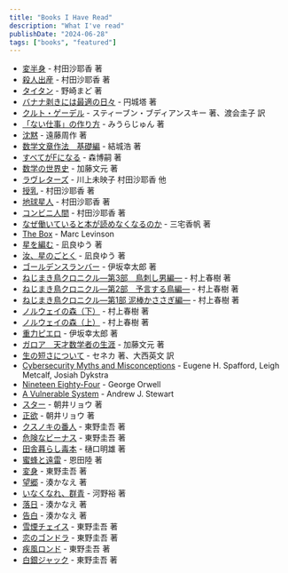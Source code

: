 ```yaml
---
title: "Books I Have Read"
description: "What I've read"
publishDate: "2024-06-28"
tags: ["books", "featured"]
---
```


- [変半身](https://www.chikumashobo.co.jp/special/kawarimi/) - 村田沙耶香 著
- [殺人出産](https://bookclub.kodansha.co.jp/product?item=0000212448) - 村田沙耶香 著
- [タイタン](https://bookclub.kodansha.co.jp/product?item=0000326715) - 野崎まど 著
- [バナナ剥きには最適の日々](https://www.hayakawa-online.co.jp/product/books/21150.html) - 円城塔 著
- [クルト・ゲーデル](https://www.morikita.co.jp/books/mid/008261) - スティーブン・ブディアンスキー 著、渡会圭子 訳
- [「ない仕事」の作り方](https://books.bunshun.jp/ud/book/num/9784163903699) - みうらじゅん 著
- [沈黙](https://www.shinchosha.co.jp/book/112315/) - 遠藤周作 著
- [数学文章作法　基礎編](https://www.chikumashobo.co.jp/product/9784480095251/) - 結城浩 著
- [すべてがFになる](https://bookclub.kodansha.co.jp/product?item=0000198009) - 森博嗣 著
- [数学の世界史](https://store.kadokawa.co.jp/shop/g/g322305000719/) - 加藤文元 著
- [ラヴレターズ](https://books.bunshun.jp/ud/book/num/9784167912338) - 川上未映子 村田沙耶香 他
- [授乳](https://bookclub.kodansha.co.jp/product?item=0000205352) - 村田沙耶香 著
- [地球星人](https://www.shinchosha.co.jp/book/125713/) - 村田沙耶香 著
- [コンビニ人間](https://books.bunshun.jp/ud/book/num/9784167911300) - 村田沙耶香 著
- [なぜ働いていると本が読めなくなるのか](https://shinsho.shueisha.co.jp/kikan/1212-b/) - 三宅香帆 著
- [The Box](https://en.wikipedia.org/wiki/The_Box_(Levinson_book)) - Marc Levinson
- [星を編む](https://bookclub.kodansha.co.jp/product?item=0000379789) - 凪良ゆう 著
- [汝、星のごとく](https://bookclub.kodansha.co.jp/product?item=0000366625) - 凪良ゆう 著
- [ゴールデンスランバー](https://www.shinchosha.co.jp/book/459603/) - 伊坂幸太郎 著
- [ねじまき鳥クロニクル―第3部　鳥刺し男編―](https://www.shinchosha.co.jp/book/100143/) - 村上春樹 著
- [ねじまき鳥クロニクル―第2部　予言する鳥編―](https://www.shinchosha.co.jp/book/100142/) - 村上春樹 著
- [ねじまき鳥クロニクル―第1部 泥棒かささぎ編―](https://www.shinchosha.co.jp/book/100141/) - 村上春樹 著
- [ノルウェイの森（下）](https://bookclub.kodansha.co.jp/product?item=0000203589) - 村上春樹 著
- [ノルウェイの森（上）](https://bookclub.kodansha.co.jp/product?item=0000203588) - 村上春樹 著
- [重力ピエロ](https://www.shinchosha.co.jp/book/125023/) - 伊坂幸太郎 著
- [ガロア　天才数学者の生涯](https://www.kadokawa.co.jp/product/321907000755/) - 加藤文元 著
- [生の短さについて](https://www.iwanami.co.jp/book/b246664.html) - セネカ 著、大西英文 訳
- [Cybersecurity Myths and Misconceptions](https://www.oreilly.com/library/view/cybersecurity-myths-and/9780137929214/) - Eugene H. Spafford, Leigh Metcalf, Josiah Dykstra
- [Nineteen Eighty-Four](https://en.wikipedia.org/wiki/Nineteen_Eighty-Four) - George Orwell
- [A Vulnerable System](https://www.cornellpress.cornell.edu/book/9781501758942/a-vulnerable-system/) - Andrew J. Stewart
- [スター](https://publications.asahi.com/product/24037.html) - 朝井リョウ 著
- [正欲](https://www.shinchosha.co.jp/book/333063/) - 朝井リョウ 著
- [クスノキの番人](https://www.j-n.co.jp/books/978-4-408-53756-6/) - 東野圭吾 著
- [危険なビーナス](https://bookclub.kodansha.co.jp/product?item=0000323683) - 東野圭吾 著
- [田舎暮らし毒本](https://www.kobunsha.com/shelf/book/isbn/9784334045654) - 樋口明雄 著
- [蜜蜂と遠雷](https://www.gentosha.co.jp/book/detail/9784344030039/) - 恩田陸 著
- [変身](https://bookclub.kodansha.co.jp/product?item=0000161867) - 東野圭吾 著
- [望郷](https://books.bunshun.jp/ud/book/num/9784167905231) - 湊かなえ 著
- [いなくなれ、群青](https://www.shinchosha.co.jp/book/180004/) - 河野裕 著
- [落日](http://www.kadokawaharuki.co.jp/special/minatokanae/) - 湊かなえ 著
- [告白](https://www.futabasha.co.jp/book/97845752362860000000) - 湊かなえ 著
- [雪煙チェイス](https://www.j-n.co.jp/books/978-4-408-55323-8/) - 東野圭吾 著
- [恋のゴンドラ](https://www.j-n.co.jp/books/978-4-408-53695-8/) - 東野圭吾 著
- [疾風ロンド](https://www.j-n.co.jp/books/978-4-408-55148-7/) - 東野圭吾 著
- [白銀ジャック](https://www.j-n.co.jp/books/978-4-408-55004-6/) - 東野圭吾 著
